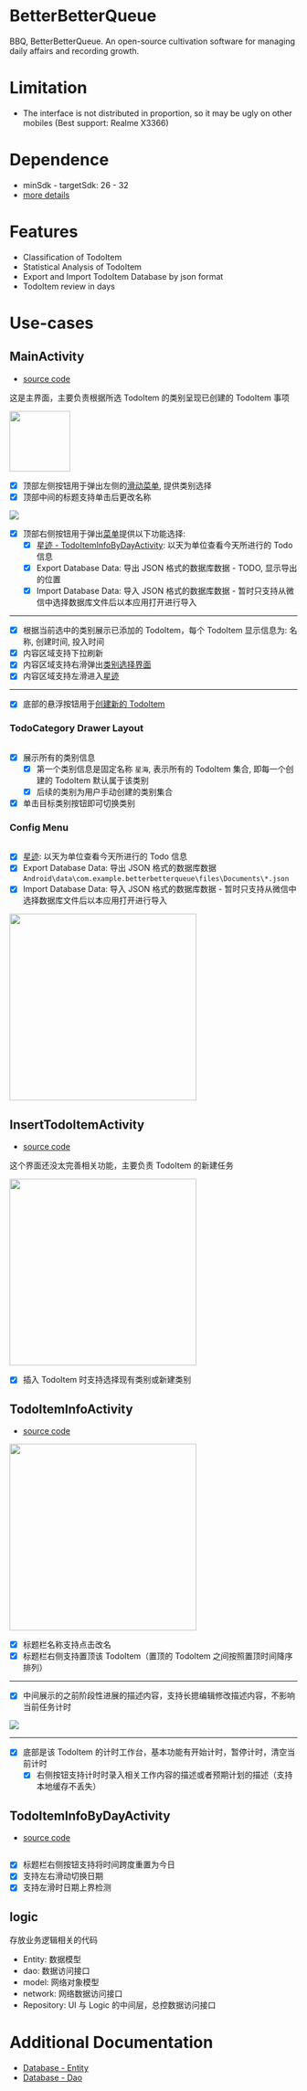# BetterBetterQueue

BBQ, BetterBetterQueue. An open-source cultivation software for managing daily affairs and recording growth.

# Limitation

- The interface is not distributed in proportion, so it may be ugly on other mobiles (Best support: Realme X3366)

# Dependence

- minSdk - targetSdk: 26 - 32
- [more details](app/build.gradle.template)

# Features

- Classification of TodoItem
- Statistical Analysis of TodoItem
- Export and Import TodoItem Database by json format
- TodoItem review in days

# Use-cases

## MainActivity

- [source code](app/src/main/java/com/example/betterbetterqueue/MainActivity.kt)

这是主界面，主要负责根据所选 TodoItem 的类别呈现已创建的 TodoItem 事项

<img title="" src="https://raw.githubusercontent.com/Coming98/pictures/main/202210281046766.png" alt="" data-align="center" width="106">

- [x] 顶部左侧按钮用于弹出左侧的[滑动菜单](#todocategory-drawer-layout), 提供类别选择
- [x] 顶部中间的标题支持单击后更改名称

![](https://raw.githubusercontent.com/Coming98/pictures/main/202211092040783.png)

- [x] 顶部右侧按钮用于弹出[菜单](#config-menu)提供以下功能选择:
  - [x] [星迹 - TodoItemInfoByDayActivity](#todoiteminfobydayactivity): 以天为单位查看今天所进行的 Todo 信息
  - [x] Export Database Data: 导出 JSON 格式的数据库数据 - TODO, 显示导出的位置
  - [x] Import Database Data: 导入 JSON 格式的数据库数据 - 暂时只支持从微信中选择数据库文件后以本应用打开进行导入

---

- [x] 根据当前选中的类别展示已添加的 TodoItem，每个 TodoItem 显示信息为: 名称, 创建时间, 投入时间
- [x] 内容区域支持下拉刷新
- [x] 内容区域支持右滑弹出[类别选择界面](#todocategory-drawer-layout)
- [x] 内容区域支持左滑进入[星迹](#todoiteminfobydayactivity)

---

- [x] 底部的悬浮按钮用于[创建新的 TodoItem](#inserttodoitemactivity)

### TodoCategory Drawer Layout

<img src="https://raw.githubusercontent.com/Coming98/pictures/main/202210281057381.png" title="" alt="" data-align="center">

- [x] 展示所有的类别信息
  - [x] 第一个类别信息是固定名称 `星海`, 表示所有的 TodoItem 集合, 即每一个创建的 TodoItem 默认属于该类别
  - [x] 后续的类别为用户手动创建的类别集合
- [x] 单击目标类别按钮即可切换类别

### Config Menu

<img src="https://raw.githubusercontent.com/Coming98/pictures/main/202210281101279.png" title="" alt="" data-align="center">

- [x] [星迹](#todoiteminfobydayactivity): 以天为单位查看今天所进行的 Todo 信息
- [x] Export Database Data: 导出 JSON 格式的数据库数据 `Android\data\com.example.betterbetterqueue\files\Documents\*.json`
- [x] Import Database Data: 导入 JSON 格式的数据库数据 - 暂时只支持从微信中选择数据库文件后以本应用打开进行导入

<img title="" src="https://raw.githubusercontent.com/Coming98/pictures/main/202211092027014.jpg" alt="" data-align="center" width="327">

## InsertTodoItemActivity

- [source code](app/src/main/java/com/example/betterbetterqueue/ui/TodoItem/InsertTodoItemActivity.kt)

这个界面还没太完善相关功能，主要负责 TodoItem 的新建任务

<img title="" src="https://raw.githubusercontent.com/Coming98/pictures/main/202211092032052.jpg" alt="" data-align="center" width="327">

- [x] 插入 TodoItem 时支持选择现有类别或新建类别

## TodoItemInfoActivity

- [source code](app/src/main/java/com/example/betterbetterqueue/ui/TodoItemInfo/TodoItemInfoActivity.kt)

<img title="" src="https://raw.githubusercontent.com/Coming98/pictures/main/202211092037844.jpg" alt="" data-align="center" width="327">

- [x] 标题栏名称支持点击改名
- [x] 标题栏右侧支持置顶该 TodoItem（置顶的 TodoItem 之间按照置顶时间降序排列）

---

- [x] 中间展示的之前阶段性进展的描述内容，支持长摁编辑修改描述内容，不影响当前任务计时

![](https://raw.githubusercontent.com/Coming98/pictures/main/202211092044368.png)

---

- [x] 底部是该 TodoItem 的计时工作台，基本功能有开始计时，暂停计时，清空当前计时
  - [x] 右侧按钮支持计时时录入相关工作内容的描述或者预期计划的描述（支持本地缓存不丢失）

## TodoItemInfoByDayActivity

- [source code](app/src/main/java/com/example/betterbetterqueue/ui/TodoItemInfo/TodoItemInfoByDayActivity.kt)

<img src="https://raw.githubusercontent.com/Coming98/pictures/main/202210282040989.png" title="" alt="" data-align="center">

- [x] 标题栏右侧按钮支持将时间跨度重置为今日
- [x] 支持左右滑动切换日期
- [x] 支持左滑时日期上界检测

## logic

存放业务逻辑相关的代码

- Entity: 数据模型
- dao: 数据访问接口
- model: 网络对象模型
- network: 网络数据访问接口
- Repository: UI 与 Logic 的中间层，总控数据访问接口

# Additional Documentation

- [Database - Entity](app/src/main/java/com/example/betterbetterqueue/logic/Entity/readme.md)
- [Database - Dao](app/src/main/java/com/example/betterbetterqueue/logic/Dao/readme.md)
